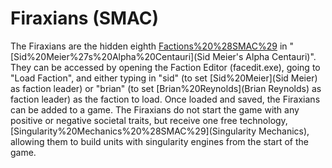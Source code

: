 # Firaxians (SMAC)

The Firaxians are the hidden eighth [Factions%20%28SMAC%29](faction) in "[Sid%20Meier%27s%20Alpha%20Centauri](Sid Meier's Alpha Centauri)". They can be accessed by opening the Faction Editor (facedit.exe), going to "Load Faction", and either typing in "sid" (to set [Sid%20Meier](Sid Meier) as faction leader) or "brian" (to set [Brian%20Reynolds](Brian Reynolds) as faction leader) as the faction to load. Once loaded and saved, the Firaxians can be added to a game.
The Firaxians do not start the game with any positive or negative societal traits, but receive one free technology, [Singularity%20Mechanics%20%28SMAC%29](Singularity Mechanics), allowing them to build units with singularity engines from the start of the game.